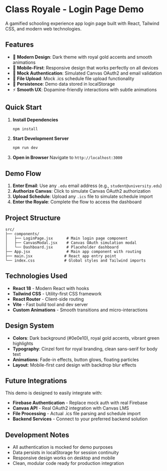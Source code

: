 # Class Royale - Login Page Demo

A gamified schooling experience app login page built with React, Tailwind CSS, and modern web technologies.

## Features

- 🎨 **Modern Design**: Dark theme with royal gold accents and smooth animations
- 📱 **Mobile-First**: Responsive design that works perfectly on all devices
- 🔐 **Mock Authentication**: Simulated Canvas OAuth2 and email validation
- 📁 **File Upload**: Mock .ics schedule file upload functionality
- 💾 **Persistence**: Demo data stored in localStorage
- ⚡ **Smooth UX**: Dopamine-friendly interactions with subtle animations

## Quick Start

1. **Install Dependencies**
   ```bash
   npm install
   ```

2. **Start Development Server**
   ```bash
   npm run dev
   ```

3. **Open in Browser**
   Navigate to `http://localhost:3000`

## Demo Flow

1. **Enter Email**: Use any `.edu` email address (e.g., `student@university.edu`)
2. **Authorize Canvas**: Click to simulate Canvas OAuth2 authorization
3. **Upload Schedule**: Upload any `.ics` file to simulate schedule import
4. **Enter the Royale**: Complete the flow to access the dashboard

## Project Structure

```
src/
├── components/
│   ├── LoginPage.jsx      # Main login page component
│   ├── CanvasModal.jsx    # Canvas OAuth simulation modal
│   └── Dashboard.jsx      # Placeholder dashboard
├── App.jsx                # Main app component with routing
├── main.jsx              # React app entry point
└── index.css             # Global styles and Tailwind imports
```

## Technologies Used

- **React 18** - Modern React with hooks
- **Tailwind CSS** - Utility-first CSS framework
- **React Router** - Client-side routing
- **Vite** - Fast build tool and dev server
- **Custom Animations** - Smooth transitions and micro-interactions

## Design System

- **Colors**: Dark background (#0e0e10), royal gold accents, vibrant green highlights
- **Typography**: Cinzel font for royal branding, clean sans-serif for body text
- **Animations**: Fade-in effects, button glows, floating particles
- **Layout**: Mobile-first card design with backdrop blur effects

## Future Integrations

This demo is designed to easily integrate with:
- **Firebase Authentication** - Replace mock auth with real Firebase
- **Canvas API** - Real OAuth2 integration with Canvas LMS
- **File Processing** - Actual .ics file parsing and schedule import
- **Backend Services** - Connect to your preferred backend solution

## Development Notes

- All authentication is mocked for demo purposes
- Data persists in localStorage for session continuity
- Responsive design works on desktop and mobile
- Clean, modular code ready for production integration


